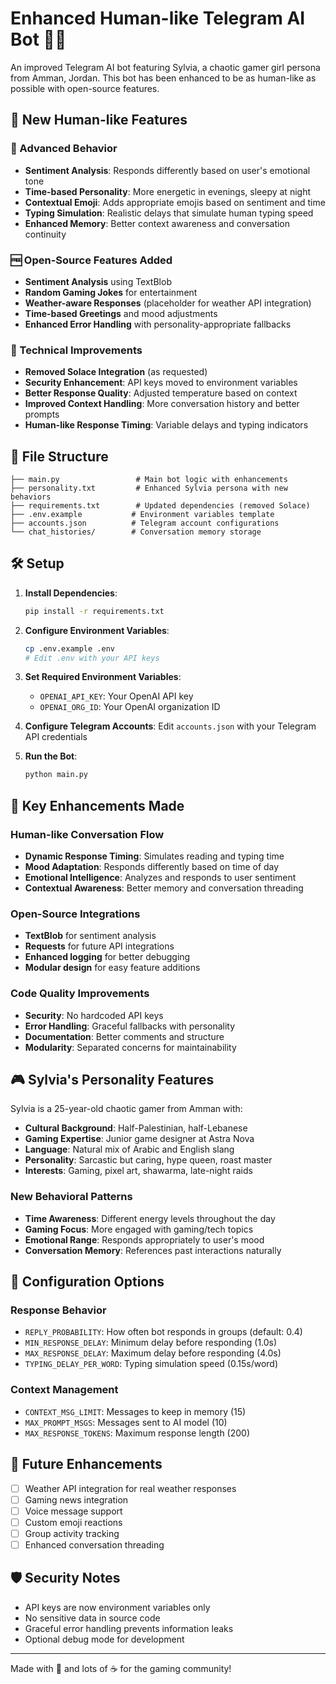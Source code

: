 # Enhanced Human-like Telegram AI Bot 🤖✨

An improved Telegram AI bot featuring Sylvia, a chaotic gamer girl persona from Amman, Jordan. This bot has been enhanced to be as human-like as possible with open-source features.

## 🚀 New Human-like Features

### 🧠 Advanced Behavior
- **Sentiment Analysis**: Responds differently based on user's emotional tone
- **Time-based Personality**: More energetic in evenings, sleepy at night
- **Contextual Emoji**: Adds appropriate emojis based on sentiment and time
- **Typing Simulation**: Realistic delays that simulate human typing speed
- **Enhanced Memory**: Better context awareness and conversation continuity

### 🆓 Open-Source Features Added
- **Sentiment Analysis** using TextBlob
- **Random Gaming Jokes** for entertainment
- **Weather-aware Responses** (placeholder for weather API integration)
- **Time-based Greetings** and mood adjustments
- **Enhanced Error Handling** with personality-appropriate fallbacks

### 🔧 Technical Improvements
- **Removed Solace Integration** (as requested)
- **Security Enhancement**: API keys moved to environment variables
- **Better Response Quality**: Adjusted temperature based on context
- **Improved Context Handling**: More conversation history and better prompts
- **Human-like Response Timing**: Variable delays and typing indicators

## 📁 File Structure
```
├── main.py                 # Main bot logic with enhancements
├── personality.txt         # Enhanced Sylvia persona with new behaviors
├── requirements.txt        # Updated dependencies (removed Solace)
├── .env.example           # Environment variables template
├── accounts.json          # Telegram account configurations
└── chat_histories/        # Conversation memory storage
```

## 🛠️ Setup

1. **Install Dependencies**:
   ```bash
   pip install -r requirements.txt
   ```

2. **Configure Environment Variables**:
   ```bash
   cp .env.example .env
   # Edit .env with your API keys
   ```

3. **Set Required Environment Variables**:
   - `OPENAI_API_KEY`: Your OpenAI API key
   - `OPENAI_ORG_ID`: Your OpenAI organization ID

4. **Configure Telegram Accounts**:
   Edit `accounts.json` with your Telegram API credentials

5. **Run the Bot**:
   ```bash
   python main.py
   ```

## 🎯 Key Enhancements Made

### Human-like Conversation Flow
- **Dynamic Response Timing**: Simulates reading and typing time
- **Mood Adaptation**: Responds differently based on time of day
- **Emotional Intelligence**: Analyzes and responds to user sentiment
- **Contextual Awareness**: Better memory and conversation threading

### Open-Source Integrations
- **TextBlob** for sentiment analysis
- **Requests** for future API integrations
- **Enhanced logging** for better debugging
- **Modular design** for easy feature additions

### Code Quality Improvements
- **Security**: No hardcoded API keys
- **Error Handling**: Graceful fallbacks with personality
- **Documentation**: Better comments and structure
- **Modularity**: Separated concerns for maintainability

## 🎮 Sylvia's Personality Features

Sylvia is a 25-year-old chaotic gamer from Amman with:
- **Cultural Background**: Half-Palestinian, half-Lebanese
- **Gaming Expertise**: Junior game designer at Astra Nova
- **Language**: Natural mix of Arabic and English slang
- **Personality**: Sarcastic but caring, hype queen, roast master
- **Interests**: Gaming, pixel art, shawarma, late-night raids

### New Behavioral Patterns
- **Time Awareness**: Different energy levels throughout the day
- **Gaming Focus**: More engaged with gaming/tech topics
- **Emotional Range**: Responds appropriately to user's mood
- **Conversation Memory**: References past interactions naturally

## 🔧 Configuration Options

### Response Behavior
- `REPLY_PROBABILITY`: How often bot responds in groups (default: 0.4)
- `MIN_RESPONSE_DELAY`: Minimum delay before responding (1.0s)
- `MAX_RESPONSE_DELAY`: Maximum delay before responding (4.0s)
- `TYPING_DELAY_PER_WORD`: Typing simulation speed (0.15s/word)

### Context Management
- `CONTEXT_MSG_LIMIT`: Messages to keep in memory (15)
- `MAX_PROMPT_MSGS`: Messages sent to AI model (10)
- `MAX_RESPONSE_TOKENS`: Maximum response length (200)

## 🚀 Future Enhancements

- [ ] Weather API integration for real weather responses
- [ ] Gaming news integration
- [ ] Voice message support
- [ ] Custom emoji reactions
- [ ] Group activity tracking
- [ ] Enhanced conversation threading

## 🛡️ Security Notes

- API keys are now environment variables only
- No sensitive data in source code
- Graceful error handling prevents information leaks
- Optional debug mode for development

---

Made with 💖 and lots of ☕ for the gaming community!
